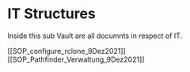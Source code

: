 # IT Structures

Inside this sub Vault are all documnts in respect of IT.

[[SOP_configure_rclone_9Dez2021]]
[[SOP_Pathfinder_Verwaltung_9Dez2021]]